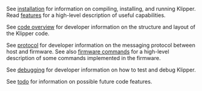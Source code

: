 See [installation](Installation.md) for information on compiling,
installing, and running Klipper. Read [features](Features.md) for a
high-level description of useful capabilities.

See [code overview](Code_Overview.md) for developer information on the
structure and layout of the Klipper code.

See [protocol](Protocol.md) for developer information on the messaging
protocol between host and firmware. See also
[firmware commands](Firmware_Commands.md) for a high-level description
of some commands implemented in the firmware.

See [debugging](Debugging.md) for developer information on how to test
and debug Klipper.

See [todo](Todo.md) for information on possible future code features.
